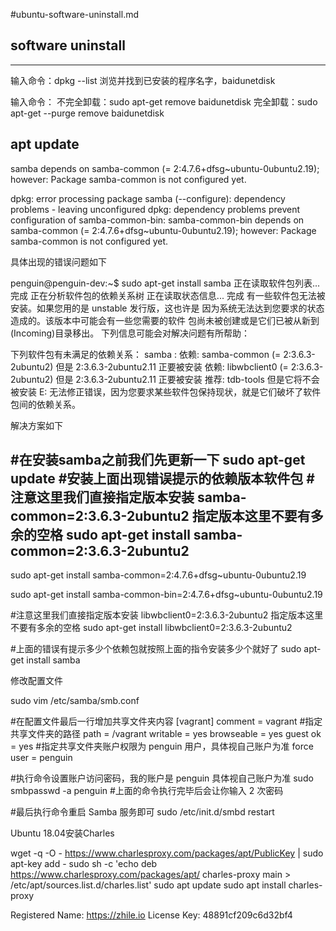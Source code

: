 #ubuntu-software-uninstall.md

## software uninstall
----
输入命令：dpkg --list 浏览并找到已安装的程序名字，baidunetdisk

输入命令：
不完全卸载：sudo apt-get remove baidunetdisk
完全卸载：sudo apt-get --purge remove baidunetdisk




## apt update

samba depends on samba-common (= 2:4.7.6+dfsg~ubuntu-0ubuntu2.19); however:
 Package samba-common is not configured yet.

 dpkg: error processing package samba (--configure):
 dependency problems - leaving unconfigured
 dpkg: dependency problems prevent configuration of samba-common-bin:
 samba-common-bin depends on samba-common (= 2:4.7.6+dfsg~ubuntu-0ubuntu2.19); however:
 Package samba-common is not configured yet.



具体出现的错误问题如下

penguin@penguin-dev:~$ sudo apt-get install samba
正在读取软件包列表... 完成
正在分析软件包的依赖关系树
正在读取状态信息... 完成
有一些软件包无法被安装。如果您用的是 unstable 发行版，这也许是
因为系统无法达到您要求的状态造成的。该版本中可能会有一些您需要的软件
包尚未被创建或是它们已被从新到(Incoming)目录移出。
下列信息可能会对解决问题有所帮助：

下列软件包有未满足的依赖关系：
 samba : 依赖: samba-common (= 2:3.6.3-2ubuntu2) 但是 2:3.6.3-2ubuntu2.11 正要被安装
         依赖: libwbclient0 (= 2:3.6.3-2ubuntu2) 但是 2:3.6.3-2ubuntu2.11 正要被安装
         推荐: tdb-tools 但是它将不会被安装
E: 无法修正错误，因为您要求某些软件包保持现状，就是它们破坏了软件包间的依赖关系。

  

解决方案如下

#在安装samba之前我们先更新一下
sudo apt-get update
#安装上面出现错误提示的依赖版本软件包
#注意这里我们直接指定版本安装 samba-common=2:3.6.3-2ubuntu2 指定版本这里不要有多余的空格
sudo apt-get install samba-common=2:3.6.3-2ubuntu2
------------------------------------------------------------------
sudo apt-get install samba-common=2:4.7.6+dfsg~ubuntu-0ubuntu2.19


sudo apt-get install samba-common-bin=2:4.7.6+dfsg~ubuntu-0ubuntu2.19


#注意这里我们直接指定版本安装 libwbclient0=2:3.6.3-2ubuntu2 指定版本这里不要有多余的空格
sudo apt-get install libwbclient0=2:3.6.3-2ubuntu2


#上面的错误有提示多少个依赖包就按照上面的指令安装多少个就好了
sudo apt-get install samba

   

修改配置文件

sudo vim /etc/samba/smb.conf

#在配置文件最后一行增加共享文件夹内容
[vagrant]
  comment = vagrant
  #指定共享文件夹的路径
  path = /vagrant
  writable = yes
  browseable = yes
  guest ok = yes
  #指定共享文件夹账户权限为 penguin 用户，具体视自己账户为准
  force user = penguin

#执行命令设置账户访问密码，我的账户是 penguin 具体视自己账户为准
sudo smbpasswd -a penguin
#上面的命令执行完毕后会让你输入 2 次密码

#最后执行命令重启 Samba 服务即可
sudo /etc/init.d/smbd restart




Ubuntu 18.04安装Charles 

wget -q -O - https://www.charlesproxy.com/packages/apt/PublicKey | sudo apt-key add -
sudo sh -c 'echo deb https://www.charlesproxy.com/packages/apt/ charles-proxy main > /etc/apt/sources.list.d/charles.list'
sudo apt update
sudo apt install charles-proxy


Registered Name: https://zhile.io
License Key: 48891cf209c6d32bf4